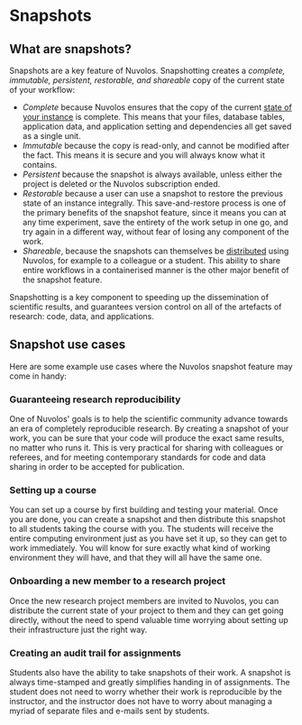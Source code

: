 # Snapshots

## What are snapshots?

Snapshots are a key feature of Nuvolos. Snapshotting creates a _complete, immutable, persistent, restorable, and shareable_ copy of the current state of your workflow:

* _Complete_ because Nuvolos ensures that the copy of the current [state of your instance](broken-reference) is complete. This means that your files, database tables, application data, and application setting and dependencies all get saved as a single unit.
* _Immutable_ because the copy is read-only, and cannot be modified after the fact. This means it is secure and you will always know what it contains.
* _Persistent_ because the snapshot is always available, unless either the project is deleted or the Nuvolos subscription ended.
* _Restorable_ because a user can use a snapshot to restore the previous state of an instance integrally. This save-and-restore process is one of the primary benefits of the snapshot feature, since it means you can at any time experiment, save the entirety of the work setup in one go, and try again in a different way, without fear of losing any component of the work.
* _Shareable_, because the snapshots can themselves be [distributed](distribution.md) using Nuvolos, for example to a colleague or a student. This ability to share entire workflows in a containerised manner is the other major benefit of the snapshot feature.

Snapshotting is a key component to speeding up the dissemination of scientific results, and guarantees version control on all of the artefacts of research: code, data, and applications.

## Snapshot use cases

Here are some example use cases where the Nuvolos snapshot feature may come in handy:

### Guaranteeing research reproducibility

One of Nuvolos' goals is to help the scientific community advance towards an era of completely reproducible research. By creating a snapshot of your work, you can be sure that your code will produce the exact same results, no matter who runs it. This is very practical for sharing with colleagues or referees, and for meeting contemporary standards for code and data sharing in order to be accepted for publication.

### Setting up a course

You can set up a course by first building and testing your material. Once you are done, you can create a snapshot and then distribute this snapshot to all students taking the course with you. The students will receive the entire computing environment just as you have set it up, so they can get to work immediately. You will know for sure exactly what kind of working environment they will have, and that they will all have the same one.

### Onboarding a new member to a research project

Once the new research project members are invited to Nuvolos, you can distribute the current state of your project to them and they can get going directly, without the need to spend valuable time worrying about setting up their infrastructure just the right way.

### Creating an audit trail for assignments

Students also have the ability to take snapshots of their work. A snapshot is always time-stamped and greatly simplifies handing in of assignments. The student does not need to worry whether their work is reproducible by the instructor, and the instructor does not have to worry about managing a myriad of separate files and e-mails sent by students.&#x20;
